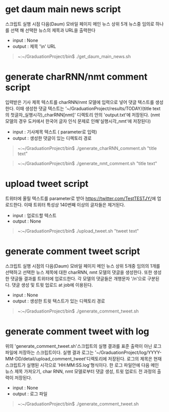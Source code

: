 # get daum main news script
스크립트 실행 시점 다음(Daum) 모바일 페이지 메인 뉴스 상위 5개 뉴스중 임의로 하나를 선택 해
선택한 뉴스의 제목과 URL을 출력한다
- input : None
- output : 제목 '\n' URL

> ~:~/GraduationProject/bin$ ./get_daum_main_news.sh


# generate charRNN/nmt comment script
입력받은 기사 제목 텍스트를 charRNN/nmt 모델에 입력으로 넣어 댓글 텍스트를 생성한다.
이때 생성한 댓글 텍스트는 '~/GraduationProject/results/TODAY/(title text의 첫글자_실행시각)_charRNN[nmt]'
디렉토리 안의 'output.txt'에 저장된다.
(nmt 모델의 경우 도커에서 한국어 글자 인식 문제로 인해'실행시각_nmt'에 저장된다)

- input : 기사제목 텍스트 ( parameter로 입력)
- output : 생성한 댓글이 있는 디렉토리 경로

> ~:~/GraduationProject/bin$ ./generate_charRNN_comment.sh "title text"


> ~:~/GraduationProject/bin$ ./generate_nmt_comment.sh "title text"


# upload tweet script
트위터에 올릴 텍스트를 parameter로 받아 <https://twitter.com/TestTESTJY/>에 업로드한다.
이때 트위터 특성상 140번째 이상의 글자들은 제거된다.

- input : 업로드할 텍스트
- output : None

> ~:~/GraduationProject/bin$ ./upload_tweet.sh "tweet text"

# generate comment tweet script
스크립트 실행 시점의 다음(Daum) 모바일 페이지 메인 뉴스 상위 5개중 임의의 1개를 선택하고
선택한 뉴스 제목에 대한 charRNN, nmt 모델의 댓글을 생성한다.
또한 생성한 댓글들 결과를 트위터에 업로드한다. 각 모델의 댓글들은 개행문자 '/n'으로 구분된다.
댓글 생성 및 트윗 업로드 at job에 이용된다.

- input : None
- output : 생성한 트윗 텍스트가 있는 디렉토리 경로

> ~:~/GraduationProject/bin$ ./generate_comment_tweet.sh

# generate comment tweet with log
위의 'generate_comment_tweet.sh'스크립트의 실행 결과를 표준 출력이 아닌 로그 파일에 저장하는 스크립트이다.
실행 결과 로그는 '~/GraduationProject/log/YYYY-MM-DD/detail/upload_comment_tweet'디렉토리에 저장된다.
로그의 제목은 현재 스크립트가 실행된 시각으로 'HH:MM:SS.log'형식이다.
한 로그 파일안에 다음 메인 뉴스 제목 가져오기, char RNN, nmt 모델로부터 댓글 생성, 트윗 업로드 전 과정의 출력이 저장된다.

- input : None
- output : 로그 파일

> ~:~/GraduationProject/bin$ ./generate_comment_tweet.sh


